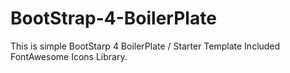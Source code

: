 # BootStrap-4-BoilerPlate
This is simple BootStarp 4 BoilerPlate / Starter Template Included FontAwesome Icons Library.
